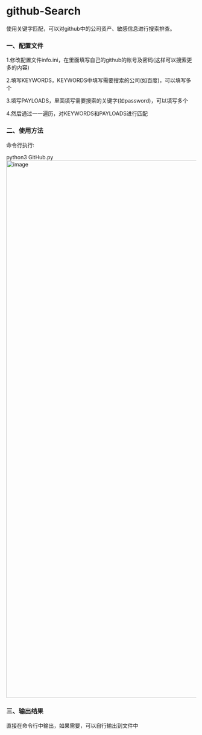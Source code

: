 # github-Search
使用关键字匹配，可以对github中的公司资产、敏感信息进行搜索排查。

### 一、配置文件
1.修改配置文件info.ini，在里面填写自己的github的账号及密码(这样可以搜索更多的内容)

2.填写KEYWORDS，KEYWORDS中填写需要搜索的公司(如百度)，可以填写多个

3.填写PAYLOADS，里面填写需要搜索的关键字(如password)，可以填写多个

4.然后通过一一遍历，对KEYWORDS和PAYLOADS进行匹配

### 二、使用方法
命令行执行:

python3 GitHub.py
<img width="1425" alt="image" src="https://user-images.githubusercontent.com/53456907/155297520-0e7fc12c-de5f-460f-85aa-ee0fdb6eb372.png">


### 三、输出结果
直接在命令行中输出，如果需要，可以自行输出到文件中

